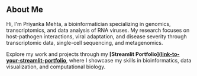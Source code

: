 ## About Me

Hi, I'm Priyanka Mehta, a bioinformatician specializing in genomics, transcriptomics, and data analysis of RNA viruses. My research focuses on host-pathogen interactions, viral adaptation, and disease severity through transcriptomic data, single-cell sequencing, and metagenomics.

Explore my work and projects through my **[Streamlit Portfolio]([link-to-your-streamlit-portfolio](https://mehtamorphosis.streamlit.app)**, where I showcase my skills in bioinformatics, data visualization, and computational biology.

